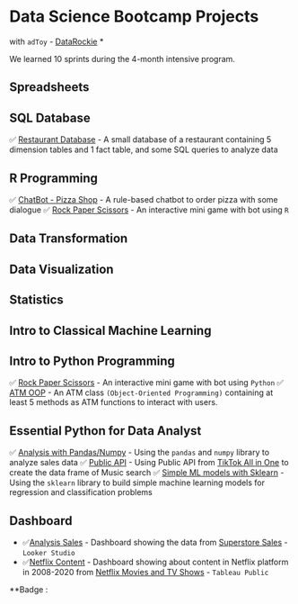 # Data Science Bootcamp Projects
with `adToy` - [DataRockie](https://datarockie.com/) *

We learned 10 sprints during the 4-month intensive program.

## Spreadsheets

## SQL Database
 ✅ [Restaurant Database](SQL/DB_for_Restaurant.sql) - A small database of a restaurant containing 5 dimension tables and 1 fact table, and some SQL queries to analyze data

## R Programming
 ✅ [ChatBot - Pizza Shop](R/Chat_bot-Order_pizza.r) - A rule-based chatbot to order pizza with some dialogue
 ✅ [Rock Paper Scissors](R/Rock-Paper-Scissors.r) - An interactive mini game with bot using `R`

## Data Transformation

## Data Visualization

## Statistics

## Intro to Classical Machine Learning

## Intro to Python Programming
 ✅ [Rock Paper Scissors](Python/MiniGame-Rock_Paper_Scissors.ipynb) - An interactive mini game with bot using `Python`
 ✅ [ATM OOP](Python/Build_Class_ATM.py) - An ATM class `(Object-Oriented Programming)` containing at least 5 methods as ATM functions to interact with users.

## Essential Python for Data Analyst
 ✅ [Analysis with Pandas/Numpy](Python/Pandas_Numpy-Final_Project.ipynb) - Using the `pandas` and `numpy` library to analyze sales data
 ✅ [Public API](Python/Publice_API.ipynb) - Using Public API from [TikTok All in One](https://rapidapi.com/h0p3rwe/api/tiktok-all-in-one/) to create the data frame of Music search
 ✅ [Simple ML models with Sklearn](Python/Sklearn.ipynb) - Using the `sklearn` library to build simple machine learning models for regression and classification problems

## Dashboard
- ✅[Analysis Sales](https://lookerstudio.google.com/reporting/10c4f24d-43f7-455c-8764-3e5afd77799d) - Dashboard showing the data from [Superstore Sales](https://public.tableau.com/app/resources/sample-data) - `Looker Studio`
- ✅[Netflix Content](https://public.tableau.com/views/NetflixDashboard_16752420584000/Netflix_Dashboard?:language=en-US&:display_count=n&:origin=viz_share_link) - Dashboard showing about content in Netflix platform in 2008-2020 from [Netflix Movies and TV Shows](https://www.kaggle.com/datasets/shivamb/netflix-shows) - `Tableau Public`



**Badge : 
